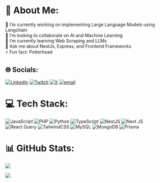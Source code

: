 # 💫 About Me:
🔭 I’m currently working on implementing Large Language Models using Langchain<br>👯 I’m looking to collaborate on AI and Machine Learning<br>🌱 I’m currently learning Web Scraping and LLMs<br>💬 Ask me about NestJs, Express, and Frontend Frameworks<br>⚡ Fun fact: Potterhead


## 🌐 Socials:
[![LinkedIn](https://img.shields.io/badge/LinkedIn-%230077B5.svg?logo=linkedin&logoColor=white)](https://linkedin.com/in/bildad-simiyu) [![Twitch](https://img.shields.io/badge/Twitch-%239146FF.svg?logo=Twitch&logoColor=white)](https://twitch.tv/hewhomustnotbenam3d) [![X](https://img.shields.io/badge/X-black.svg?logo=X&logoColor=white)](https://x.com/rawbil__) [![email](https://img.shields.io/badge/Email-D14836?logo=gmail&logoColor=white)](mailto:bildadsimiyu6@gmail.com) 

# 💻 Tech Stack:
![JavaScript](https://img.shields.io/badge/javascript-%23323330.svg?style=for-the-badge&logo=javascript&logoColor=%23F7DF1E) ![PHP](https://img.shields.io/badge/php-%23777BB4.svg?style=for-the-badge&logo=php&logoColor=white) ![Python](https://img.shields.io/badge/python-3670A0?style=for-the-badge&logo=python&logoColor=ffdd54) ![TypeScript](https://img.shields.io/badge/typescript-%23007ACC.svg?style=for-the-badge&logo=typescript&logoColor=white) ![NestJS](https://img.shields.io/badge/nestjs-%23E0234E.svg?style=for-the-badge&logo=nestjs&logoColor=white) ![Next JS](https://img.shields.io/badge/Next-black?style=for-the-badge&logo=next.js&logoColor=white) ![React Query](https://img.shields.io/badge/-React%20Query-FF4154?style=for-the-badge&logo=react%20query&logoColor=white) ![TailwindCSS](https://img.shields.io/badge/tailwindcss-%2338B2AC.svg?style=for-the-badge&logo=tailwind-css&logoColor=white) ![MySQL](https://img.shields.io/badge/mysql-4479A1.svg?style=for-the-badge&logo=mysql&logoColor=white) ![MongoDB](https://img.shields.io/badge/MongoDB-%234ea94b.svg?style=for-the-badge&logo=mongodb&logoColor=white) ![Prisma](https://img.shields.io/badge/Prisma-3982CE?style=for-the-badge&logo=Prisma&logoColor=white)
# 📊 GitHub Stats:
![](https://github-readme-stats.vercel.app/api?username=rawbil&theme=algolia&hide_border=false&include_all_commits=false&count_private=false)<br/>
<!-- ![](https://nirzak-streak-stats.vercel.app/?user=rawbil&theme=algolia&hide_border=false)<br/> -->
![](https://github-readme-stats.vercel.app/api/top-langs/?username=rawbil&theme=algolia&hide_border=false&include_all_commits=false&count_private=false&layout=compact)

<!-- Proudly created with GPRM ( https://gprm.itsvg.in ) -->
